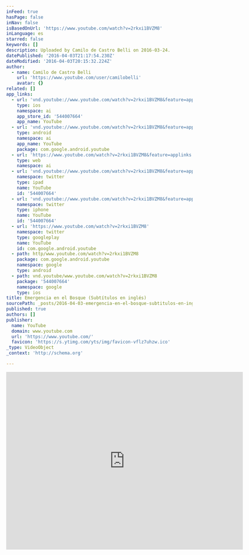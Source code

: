 ```yaml
---
inFeed: true
hasPage: false
inNav: false
isBasedOnUrl: 'https://www.youtube.com/watch?v=2rkxi1BVZM8'
inLanguage: es
starred: false
keywords: []
description: Uploaded by Camilo de Castro Belli on 2016-03-24.
datePublished: '2016-04-03T21:17:54.230Z'
dateModified: '2016-04-03T20:15:32.224Z'
author:
  - name: Camilo de Castro Belli
    url: 'https://www.youtube.com/user/camilobelli'
    avatar: {}
related: []
app_links:
  - url: 'vnd.youtube://www.youtube.com/watch?v=2rkxi1BVZM8&feature=applinks'
    type: ios
    namespace: ai
    app_store_id: '544007664'
    app_name: YouTube
  - url: 'vnd.youtube://www.youtube.com/watch?v=2rkxi1BVZM8&feature=applinks'
    type: android
    namespace: ai
    app_name: YouTube
    package: com.google.android.youtube
  - url: 'https://www.youtube.com/watch?v=2rkxi1BVZM8&feature=applinks'
    type: web
    namespace: ai
  - url: 'vnd.youtube://www.youtube.com/watch?v=2rkxi1BVZM8&feature=applinks'
    namespace: twitter
    type: ipad
    name: YouTube
    id: '544007664'
  - url: 'vnd.youtube://www.youtube.com/watch?v=2rkxi1BVZM8&feature=applinks'
    namespace: twitter
    type: iphone
    name: YouTube
    id: '544007664'
  - url: 'https://www.youtube.com/watch?v=2rkxi1BVZM8'
    namespace: twitter
    type: googleplay
    name: YouTube
    id: com.google.android.youtube
  - path: http/www.youtube.com/watch?v=2rkxi1BVZM8
    package: com.google.android.youtube
    namespace: google
    type: android
  - path: vnd.youtube/www.youtube.com/watch?v=2rkxi1BVZM8
    package: '544007664'
    namespace: google
    type: ios
title: Emergencia en el Bosque (Subtítulos en inglés)
sourcePath: _posts/2016-04-03-emergencia-en-el-bosque-subtitulos-en-ingles.md
published: true
authors: []
publisher:
  name: YouTube
  domain: www.youtube.com
  url: 'https://www.youtube.com/'
  favicon: 'https://s.ytimg.com/yts/img/favicon-vflz7uhzw.ico'
_type: VideoObject
_context: 'http://schema.org'

---
```

<iframe src="https://cdn.embedly.com/widgets/media.html?src=https%3A%2F%2Fwww.youtube.com%2Fembed%2F2rkxi1BVZM8%3Ffeature%3Doembed&amp;url=https%3A%2F%2Fwww.youtube.com%2Fwatch%3Fv%3D2rkxi1BVZM8&amp;image=https%3A%2F%2Fi.ytimg.com%2Fvi%2F2rkxi1BVZM8%2Fhqdefault.jpg&amp;key=b7d04c9b404c499eba89ee7072e1c4f7&amp;type=text%2Fhtml&amp;schema=youtube" width="640" height="480" scrolling="no" frameborder="0" allowfullscreen="allowfullscreen" style=""></iframe>